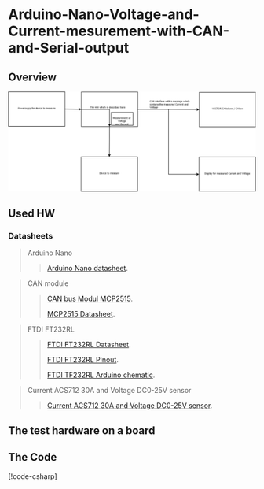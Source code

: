 # Arduino-Nano-Voltage-and-Current-mesurement-with-CAN-and-Serial-output
## Overview
![schematic](https://github.com/InTheCar/Arduino-Nano-Voltage-and-Current-mesurement-with-CAN-and-Serial-output/blob/main/Pictures/schematic.png "schematic")
## Used HW
### Datasheets
>Arduino Nano
> 
>>[Arduino Nano datasheet](https://github.com/InTheCar/Arduino-Nano-Voltage-and-Current-mesurement-with-CAN-and-Serial-output/blob/main/Datasheets/Nano_V3_mit_CH340_Datenblatt.pdf).

>CAN module
>
>>[CAN bus Modul MCP2515](https://github.com/InTheCar/Arduino-Nano-Voltage-and-Current-mesurement-with-CAN-and-Serial-output/blob/main/Datasheets/CAN%20Bus%20Modul%20Datenblatt%20AZ-Delivery%20Vertriebs%20GmbH.pdf).
>>
>>[MCP2515 Datasheet](https://github.com/InTheCar/Arduino-Nano-Voltage-and-Current-mesurement-with-CAN-and-Serial-output/blob/main/Datasheets/MCP2515.PDF).

>FTDI FT232RL
> 
>>[FTDI FT232RL Datasheet](https://github.com/InTheCar/Arduino-Nano-Voltage-and-Current-mesurement-with-CAN-and-Serial-output/blob/main/Datasheets/FTDI%20Adapter%20FT232RL%20Datenblatt%20AZ-Delivery%20Vertriebs%20GmbH.pdf).
>>
>>[FTDI FT232RL Pinout](https://github.com/InTheCar/Arduino-Nano-Voltage-and-Current-mesurement-with-CAN-and-Serial-output/blob/main/Datasheets/FTDI%20Adapter%20FT232RL%20Pinout.pdf).
>>
>>[FTDI TF232RL Arduino chematic](https://github.com/InTheCar/Arduino-Nano-Voltage-and-Current-mesurement-with-CAN-and-Serial-output/blob/main/Datasheets/FTDI%20Adapter%20FT232RL%20Arduino%20Schematic.pdf).

>Current ACS712 30A and Voltage DC0-25V sensor 
> 
>>[Current ACS712 30A and Voltage DC0-25V sensor](https://github.com/InTheCar/Arduino-Nano-Voltage-and-Current-mesurement-with-CAN-and-Serial-output/blob/main/Datasheets/ACS712%2030A%20Stromsensor%20DC0-25V%20Spannungssensor.pdf).

## The test hardware on a board

## The Code
[!code-csharp[](Program.cs#region)]

